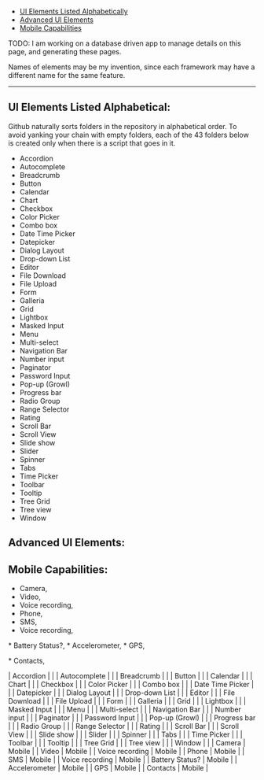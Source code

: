 * <a href="#Alphabetically"> UI Elements Listed Alphabetically</a>
* <a href="#AdvancedUIFeatures"> Advanced UI Elements</a>
* <a href="#MobileCapabilities"> Mobile Capabilities</a>

TODO: I am working on a database driven app to manage details on this page, and generating these pages.

Names of elements may be my invention, since each framework may have a different name for the same feature.

<hr />

## <a name="Alphabetically"></a> UI Elements Listed Alphabetical:

Github naturally sorts folders in the repository in alphabetical order.
To avoid yanking your chain with empty folders, each of the 43 folders below
is created only when there is a script that goes in it.

*	Accordion
*	Autocomplete
*	Breadcrumb
*	Button
*	Calendar
*	Chart
*	Checkbox
*	Color Picker
*	Combo box
*	Date Time Picker
*	Datepicker
*	Dialog Layout
*	Drop-down List
*	Editor
*	File Download
*	File Upload
*	Form
*	Galleria
*	Grid
*	Lightbox
*	Masked Input
*	Menu
*	Multi-select
*	Navigation Bar
*	Number input
*	Paginator
*	Password Input
*	Pop-up (Growl)
*	Progress bar
*	Radio Group
*	Range Selector
*	Rating
*	Scroll Bar
*	Scroll View
*	Slide show
*	Slider
*	Spinner
*	Tabs
*	Time Picker
*	Toolbar
*	Tooltip
*	Tree Grid
*	Tree view
*	Window

## <a name="AdvancedUIFeatures"></a> Advanced UI Elements:
 
 
## <a name="MobileCapabilities"></a> Mobile Capabilities:
 
 * Camera, 
 * Video, 
 * Voice recording,
 * Phone,
 * SMS, 
 * Voice recording,
<p> 
 * Battery Status?,
 * Accelerometer,
 * GPS,
 <p>
 * Contacts,
 

|	Accordion	|		|
|	Autocomplete	|		|
|	Breadcrumb	|		|
|	Button	|		|
|	Calendar	|		|
|	Chart	|		|
|	Checkbox	|		|
|	Color Picker	|		|
|	Combo box	|		|
|	Date Time Picker	|		|
|	Datepicker	|		|
|	Dialog Layout	|		|
|	Drop-down List	|		|
|	Editor	|		|
|	File Download	|		|
|	File Upload	|		|
|	Form	|		|
|	Galleria	|		|
|	Grid	|		|
|	Lightbox	|		|
|	Masked Input	|		|
|	Menu	|		|
|	Multi-select	|		|
|	Navigation Bar	|		|
|	Number input	|		|
|	Paginator	|		|
|	Password Input	|		|
|	Pop-up (Growl)	|		|
|	Progress bar	|		|
|	Radio Group	|		|
|	Range Selector	|		|
|	Rating	|		|
|	Scroll Bar	|		|
|	Scroll View	|		|
|	Slide show	|		|
|	Slider	|		|
|	Spinner	|		|
|	Tabs	|		|
|	Time Picker	|		|
|	Toolbar	|		|
|	Tooltip	|		|
|	Tree Grid	|		|
|	Tree view	|		|
|	Window	|		|
|	Camera	|	Mobile	|
|	Video	|	Mobile	|
|	Voice recording	|	Mobile	|
|	Phone	|	Mobile	|
|	SMS	|	Mobile	|
|	Voice recording	|	Mobile	|
|	Battery Status?	|	Mobile	|
|	Accelerometer	|	Mobile	|
|	GPS	|	Mobile	|
|	Contacts	|	Mobile	|
